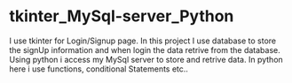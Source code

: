  
# tkinter_MySql-server_Python
I use tkinter for Login/Signup page. 
In this project I use database to store the signUp information and when login the data retrive from the database. 
Using python i access my MySql server to store and retrive data. 
In python here i use functions, conditional Statements etc..